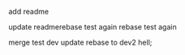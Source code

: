 add readme

update readmerebase test again
rebase test again

merge test
dev update rebase to dev2
hell;

